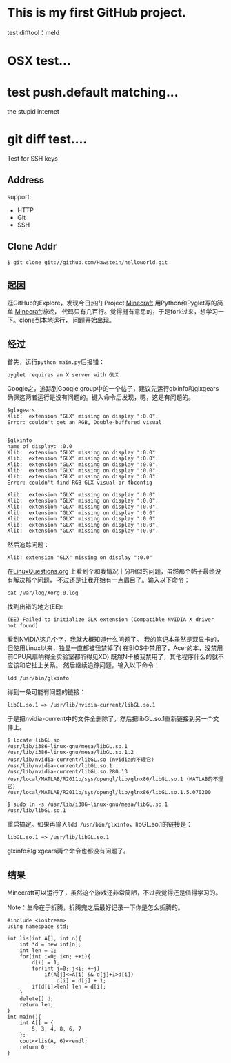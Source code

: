 # This is my first GitHub project.

test difftool：meld

# OSX test...

# test push.default matching...

the stupid internet

# git diff test....

Test for SSH keys

## Address

support:

* HTTP
* Git
* SSH

## Clone Addr

    $ git clone git://github.com/Hawstein/helloworld.git

## 起因

逛GitHub的Explore，发现今日热门
Project:[Minecraft](https://github.com/fogleman/Minecraft)
用Python和Pyglet写的简单
[Minecraft](http://en.wikipedia.org/wiki/Minecraft)游戏，
代码只有几百行。觉得挺有意思的，于是fork过来，想学习一下。clone到本地运行，
问题开始出现。

## 经过

首先，运行`python main.py`后报错：

	pyglet requires an X server with GLX
	
Google之，追踪到Google group中的一个帖子，建议先运行glxinfo和glxgears
确保这两者运行是没有问题的。键入命令后发现，嗯，这是有问题的。

	$glxgears
	Xlib:  extension "GLX" missing on display ":0.0".
	Error: couldn't get an RGB, Double-buffered visual


	$glxinfo
	name of display: :0.0
	Xlib:  extension "GLX" missing on display ":0.0".
	Xlib:  extension "GLX" missing on display ":0.0".
	Xlib:  extension "GLX" missing on display ":0.0".
	Xlib:  extension "GLX" missing on display ":0.0".
	Xlib:  extension "GLX" missing on display ":0.0".
	Error: couldn't find RGB GLX visual or fbconfig

	Xlib:  extension "GLX" missing on display ":0.0".
	Xlib:  extension "GLX" missing on display ":0.0".
	Xlib:  extension "GLX" missing on display ":0.0".
	Xlib:  extension "GLX" missing on display ":0.0".
	Xlib:  extension "GLX" missing on display ":0.0".
	Xlib:  extension "GLX" missing on display ":0.0".
	Xlib:  extension "GLX" missing on display ":0.0".

然后追踪问题：

	Xlib: extension "GLX" missing on display ":0.0"
	
在[LinuxQuestions.org](http://www.linuxquestions.org/)
上看到个和我情况十分相似的问题，虽然那个帖子最终没有解决那个问题，
不过还是让我开始有一点眉目了。输入以下命令：

	cat /var/log/Xorg.0.log
	
找到出错的地方(EE):

	(EE) Failed to initialize GLX extension (Compatible NVIDIA X driver not found)

看到NVIDIA这几个字，我就大概知道什么问题了。
我的笔记本虽然是双显卡的，但使用Linux以来，独显一直都被我禁掉了(
在BIOS中禁用了，Acer的本，没禁用前CPU风扇响得全实验室都听得见XD)
既然N卡被我禁用了，其他程序什么的就不应该和它扯上关系。
然后继续追踪问题，输入以下命令：

	ldd /usr/bin/glxinfo
	
得到一条可能有问题的链接：

	libGL.so.1 => /usr/lib/nvidia-current/libGL.so.1
	
于是把nvidia-current中的文件全删除了，然后把libGL.so.1重新链接到另一个文件上。

	$ locate libGL.so
	/usr/lib/i386-linux-gnu/mesa/libGL.so.1
	/usr/lib/i386-linux-gnu/mesa/libGL.so.1.2
	/usr/lib/nvidia-current/libGL.so (nvidia的不理它)
	/usr/lib/nvidia-current/libGL.so.1
	/usr/lib/nvidia-current/libGL.so.280.13
	/usr/local/MATLAB/R2011b/sys/opengl/lib/glnx86/libGL.so.1 (MATLAB的不理它)
	/usr/local/MATLAB/R2011b/sys/opengl/lib/glnx86/libGL.so.1.5.070200

	$ sudo ln -s /usr/lib/i386-linux-gnu/mesa/libGL.so.1 /usr/lib/libGL.so.1

重启搞定。如果再输入`ldd /usr/bin/glxinfo`，libGL.so.1的链接是：

	libGL.so.1 => /usr/lib/libGL.so.1
	
glxinfo和glxgears两个命令也都没有问题了。

## 结果

Minecraft可以运行了，虽然这个游戏还非常简陋，不过我觉得还是值得学习的。

Note：生命在于折腾，折腾完之后最好记录一下你是怎么折腾的。

	#include <iostream>
	using namespace std;

	int lis(int A[], int n){
		int *d = new int[n];
		int len = 1;
		for(int i=0; i<n; ++i){
			d[i] = 1;
			for(int j=0; j<i; ++j)
				if(A[j]<=A[i] && d[j]+1>d[i])
					d[i] = d[j] + 1;
			if(d[i]>len) len = d[i];
		}
		delete[] d;
		return len;
	}
	int main(){
		int A[] = {
			5, 3, 4, 8, 6, 7
		};
		cout<<lis(A, 6)<<endl;
		return 0;
	}

